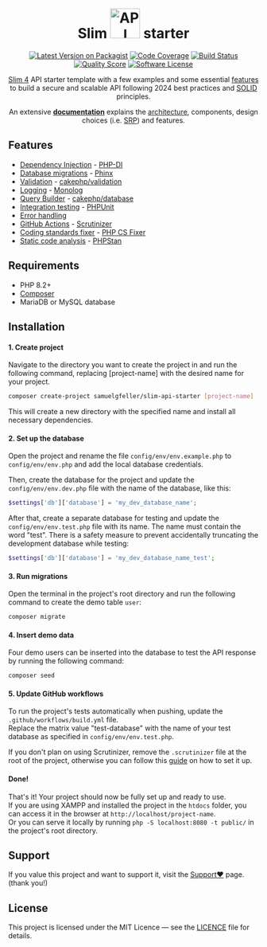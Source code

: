 <div align="center">

<h1>Slim <img src="https://i.imgur.com/YzDYQ0V.png" width="60px" alt="API"> starter</h1>

[![Latest Version on Packagist](https://img.shields.io/github/release/samuelgfeller/slim-api-starter.svg)](https://packagist.org/packages/samuelgfeller/slim-api-starter)
[![Code Coverage](https://scrutinizer-ci.com/g/samuelgfeller/slim-api-starter/badges/coverage.png?b=master)](https://scrutinizer-ci.com/g/samuelgfeller/slim-api-starter/?branch=master)
[![Build Status](https://scrutinizer-ci.com/g/samuelgfeller/slim-api-starter/badges/build.png?b=master)](https://scrutinizer-ci.com/g/samuelgfeller/slim-api-starter/build-status/master)
[![Quality Score](https://img.shields.io/scrutinizer/quality/g/samuelgfeller/slim-api-starter.svg)](https://scrutinizer-ci.com/g/samuelgfeller/slim-api-starter/?branch=master)
[![Software License](https://img.shields.io/badge/license-MIT-brightgreen.svg)](LICENCE.txt)


[Slim 4](https://www.slimframework.com/) API starter template with a few examples and some essential [features](#features) to 
build a secure and scalable API following 2024 best practices and 
[SOLID](https://en.wikipedia.org/wiki/SOLID) principles.  

An extensive [**documentation**](https://github.com/samuelgfeller/slim-example-project/wiki) explains 
the [architecture](https://github.com/samuelgfeller/slim-example-project/wiki/Architecture), components, 
design choices (i.e. [SRP](https://github.com/samuelgfeller/slim-example-project/wiki/Single-Responsibility-Principle-(SRP))) 
and features.   

</div>

## Features

* [Dependency Injection](https://github.com/samuelgfeller/slim-example-project/wiki/Dependency-Injection) - [PHP-DI](https://php-di.org/)
* [Database migrations](https://github.com/samuelgfeller/slim-example-project/wiki/Database-Migrations) - [Phinx](https://phinx.org/)
* [Validation](https://github.com/samuelgfeller/slim-example-project/wiki/Validation) - [cakephp/validation](https://book.cakephp.org/4/en/core-libraries/validation.html)
* [Logging](https://github.com/samuelgfeller/slim-example-project/wiki/Logging) - [Monolog](https://github.com/Seldaek/monolog)
* [Query Builder](https://github.com/samuelgfeller/slim-example-project/wiki/Repository-and-Query-Builder) - [cakephp/database](https://book.cakephp.org/5/en/orm/query-builder.html)
* [Integration testing](https://github.com/samuelgfeller/slim-example-project/wiki/Writing-Tests) - [PHPUnit](https://github.com/sebastianbergmann/phpunit/)
* [Error handling](https://github.com/samuelgfeller/slim-example-project/wiki/Error-Handling)
* [GitHub Actions](https://github.com/samuelgfeller/slim-example-project/wiki/GitHub-Actions) - [Scrutinizer](https://scrutinizer-ci.com/)
* [Coding standards fixer](https://github.com/samuelgfeller/slim-example-project/wiki/Coding-Standards-Fixer) - [PHP CS Fixer](https://github.com/PHP-CS-Fixer/PHP-CS-Fixer)
* [Static code analysis](https://github.com/samuelgfeller/slim-example-project/wiki/PHPStan-Static-Code-Analysis) - [PHPStan](https://github.com/phpstan/phpstan)


## Requirements
* PHP 8.2+
* [Composer](https://github.com/samuelgfeller/slim-example-project/wiki/Composer)
* MariaDB or MySQL database

## Installation
#### 1. Create project
Navigate to the directory you want to create the project in and run the following 
command, replacing [project-name] with the desired name for your project.
```bash
composer create-project samuelgfeller/slim-api-starter [project-name]
```
This will create a new directory with the specified name and install all 
necessary dependencies.
 
#### 2. Set up the database
Open the project and rename the file `config/env/env.example.php` to `config/env/env.php` 
and add the local database credentials.  

Then, create the database for the project and update the `config/env/env.dev.php` 
file with the name of the database, like this:
```php
$settings['db']['database'] = 'my_dev_database_name';
```
After that, create a separate database for testing and update the `config/env/env.test.php` 
file with its name. The name must contain the word "test". There is a safety measure to 
prevent accidentally truncating the development database while testing:
```php
$settings['db']['database'] = 'my_dev_database_name_test';
```

#### 3. Run migrations
Open the terminal in the project's root directory and run the following command to create the 
demo table `user`:
```bash
composer migrate
```

#### 4. Insert demo data
Four demo users can be inserted into the database to test the API response by
running the following command:

```bash
composer seed
```

#### 5. Update GitHub workflows

To run the project's tests automatically when pushing, update the 
`.github/workflows/build.yml` file.   
Replace the matrix value "test-database" with the name of 
your test database as specified in `config/env/env.test.php`.

If you don't plan on using Scrutinizer, remove the `.scrutinizer` file at the root of the project,
otherwise you can follow this
[guide](https://github.com/samuelgfeller/slim-example-project/wiki/How-to-set-up-Scrutinizer)
on how to set it up.

#### Done!
That's it! Your project should now be fully set up and ready to use.  
If you are using XAMPP and installed the project in the `htdocs` folder, you can access it 
in the browser at `http://localhost/project-name`.  
Or you can serve it locally by running `php -S localhost:8080 -t public/` in the project's root 
directory.

## Support
If you value this project and want to support it,
visit the [Support❤️](https://github.com/samuelgfeller/slim-example-project/wiki/Support❤️) page. (thank you!)

## License
This project is licensed under the MIT Licence — see the 
[LICENCE](https://github.com/samuelgfeller/slim-example-project/blob/master/LICENCE.txt) file for details.
